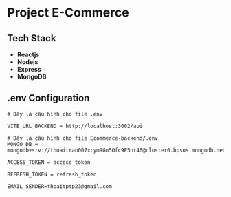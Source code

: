# Project E-Commerce

## Tech Stack

- **Reactjs**
- **Nodejs**
- **Express**
- **MongoDB**

## .env Configuration

```env
# Đây là cấu hình cho file .env

VITE_URL_BACKEND = http://localhost:3002/api

# Đây là cấu hình cho file Ecommerce-backend/.env
MONGO_DB = mongodb+srv://thoaitran007x:ym9Gn5Ofc9F5nr46@cluster0.bpsus.mongodb.net/

ACCESS_TOKEN = access_token

REFRESH_TOKEN = refresh_token

EMAIL_SENDER=thoaitptp23@gmail.com



